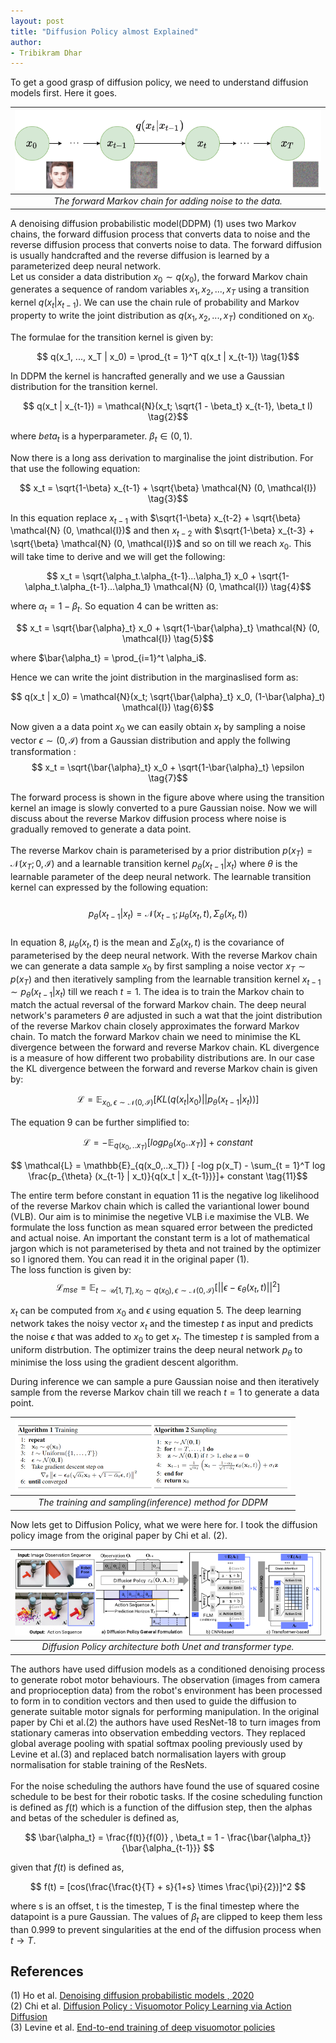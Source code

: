```yaml
---
layout: post
title: "Diffusion Policy almost Explained"
author:
- Tribikram Dhar
---
```



To get a good grasp of diffusion policy, we need to understand diffusion models first. Here it goes.


| ![image](/assets/diffusion_policy/ddpm.png) |
| :--: |
| *The forward Markov chain for adding noise to the data.* |

A denoising diffusion probabilistic model(DDPM) (1) uses two Markov chains, the forward diffusion process that converts data to noise and the reverse diffusion process that converts noise to data. The forward diffusion is usually handcrafted and the reverse diffusion is learned by a parameterized deep neural network.\
Let us consider a data distribution $x_0 \sim q(x_0)$, the forward Markov chain generates a sequence of random variables $x_1, x_2, ..., x_T$ using a transition kernel $q(x_t | x_{t-1})$. We can use the chain rule of probability and Markov property to write the joint distribution as $q(x_1, x_2, ..., x_T)$ conditioned on $x_0$.

The formulae for the transition kernel is given by:

$$ q(x_1, ..., x_T | x_0) = \prod_{t = 1}^T q(x_t | x_{t-1}) \tag{1}$$

In DDPM the kernel is hancrafted generally and we use a Gaussian distribution for the transition kernel.

$$ q(x_t | x_{t-1}) = \mathcal{N}(x_t; \sqrt{1 - \beta_t} x_{t-1}, \beta_t I)  \tag{2}$$

where $beta_t$ is a hyperparameter. $\beta_t \in (0, 1)$.

Now there is a long ass derivation to marginalise the joint distribution. For that use the following equation:

$$ x_t = \sqrt{1-\beta} x_{t-1} + \sqrt{\beta} \mathcal{N} (0, \mathcal{I}) \tag{3}$$

In this equation replace $x_{t-1}$ with $\sqrt{1-\beta} x_{t-2} + \sqrt{\beta} \mathcal{N} (0, \mathcal{I})$ and then $x_{t-2}$ with $\sqrt{1-\beta} x_{t-3} + \sqrt{\beta} \mathcal{N} (0, \mathcal{I})$ and so on till we reach $x_0$. This will take time to derive and we will get the following:

$$ x_t = \sqrt{\alpha_t.\alpha_{t-1}...\alpha_1} x_0 + \sqrt{1-\alpha_t.\alpha_{t-1}...\alpha_1} \mathcal{N} (0, \mathcal{I}) \tag{4}$$

where $\alpha_t = 1 - \beta_t$. So equation 4 can be written as:

$$ x_t = \sqrt{\bar{\alpha}_t} x_0 + \sqrt{1-\bar{\alpha}_t} \mathcal{N} (0, \mathcal{I}) \tag{5}$$

where $\bar{\alpha_t} = \prod_{i=1}^t \alpha_i$.

Hence we can write the joint distribution in the marginaslised form as:

$$ q(x_t | x_0) = \mathcal{N}(x_t; \sqrt{\bar{\alpha}_t} x_0, (1-\bar{\alpha}_t) \mathcal{I}) \tag{6}$$

Now given a a data point $x_0$ we can easily obtain $x_t$ by sampling a noise vector $\epsilon \sim \mathcal (0, \mathcal{I})$ from a Gaussian distribution and apply the follwing transformation :
$$ x_t = \sqrt{\bar{\alpha}_t} x_0 + \sqrt{1-\bar{\alpha}_t} \epsilon \tag{7}$$

The forward process is shown in the figure above where using the transition kernel an image is slowly converted to a pure Gaussian noise. Now we will discuss about the reverse Markov diffusion process where noise is gradually removed to generate a data point.\
\
The reverse Markov chain is parameterised by a prior distribution $p(x_T) = \mathcal{N} (x_T; 0, \mathcal{I})$ and a learnable transition kernel $p_\theta(x_{t-1} | x_t)$ where $\theta$ is the learnable parameter of the deep neural network. The learnable transition kernel can expressed by the following equation:\
\
$$ p_\theta(x_{t-1} | x_t) = \mathcal{N}(x_{t-1}; \mu_\theta(x_t, t), \Sigma_\theta(x_t, t)) \tag{8}$$\
In equation 8, $\mu_\theta(x_t, t)$ is the mean and $\Sigma_\theta(x_t, t)$ is the covariance of parameterised by the deep neural network. With the reverse Markov chain we can generate a data sample $x_0$ by first sampling a noise vector $x_T \sim p(x_T)$ and then iteratively sampling from the learnable transition kernel $x_{t-1} \sim p_\theta(x_{t-1} | x_t)$ till we reach $t = 1$. The idea is to train the Markov chain to match the actual reversal of the forward Markov chain. The deep neural network's parameters $\theta$ are adjusted in such a wat that the joint distribution of the reverse Markov chain closely approximates the forward Markov chain. To match the forward Markov chain we need to minimise the KL divergence between the forward and reverse Markov chain. KL divergence is a measure of how different two probability distributions are. In our case the KL divergence between the forward and reverse Markov chain is given by:

$$ \mathcal{L} = \mathbb{E}_{x_0, \epsilon \sim \mathcal{N}(0, \mathcal{I})}[KL(q(x_t | x_0) || p_\theta(x_{t-1} | x_t))] \tag{9}$$

The equation 9 can be further simplified to:

$$ \mathcal{L} = -\mathbb{E}_{q(x_0,..x_T)} [log {p_{\theta} (x_0.. x_T)}] + constant \tag{10}$$

$$ \mathcal{L} = \mathbb{E}_{q(x_0,..x_T)} [ -log p(x_T) - \sum_{t = 1}^T log \frac{p_{\theta} (x_{t-1} | x_t)}{q(x_t | x_{t-1})}]+ constant \tag{11}$$

The entire term before constant in equation 11 is the negative log likelihood of the reverse Markov chain which is called the variantional lower bound (VLB). Our aim is to minimise the negetive VLB i.e maximise the VLB. We formulate the loss function as mean squared error between the predicted and actual noise. An important the constant term is a lot of mathematical jargon which is not parameterised by theta and not trained by the optimizer so I ignored them. You can read it in the original paper (1).\
The loss function is given by:
$$ \mathcal{L}_{mse} = \mathbb{E}_{t \sim \mathcal{U} [1,T],x_0 \sim q(x_0), \epsilon \sim \mathcal{N}(0, \mathcal{I})}[ || \epsilon - \epsilon_\theta(x_t, t) ||^2] \tag{12}$$

$x_t$ can be computed from $x_0$ and  $\epsilon$ using equation 5. The deep learning network takes the noisy vector $x_t$ and the timestep $t$ as input and predicts the noise $\epsilon$ that was added to $x_0$ to get $x_t$. The timestep $t$ is sampled from a uniform distrbution. The optimizer trains the deep neural network $p_\theta$ to minimise the loss using the gradient descent algorithm. 

During inference we can sample a pure Gaussian noise and then iteratively sample from the reverse Markov chain till we reach $t = 1$ to generate a data point.


| ![image](/assets/diffusion_policy/training_sampling.png) |
| :--: |
| *The training and sampling(inference) method for DDPM* |




Now lets get to Diffusion Policy, what we were here for. I took the diffusion policy image from the original paper by Chi et al. (2).


| ![diffusionP](/assets/diffusion_policy/dp.png) |
| :--: |
| *Diffusion Policy architecture both Unet and transformer type.* |


The authors have used diffusion models as a conditioned denoising process to generate robot motor behaviours. The observation (images from camera and proprioception data) from the robot's environment has been processed to form in to condition vectors and then used to guide the diffusion to generate suitable motor signals for performing manipulation.
In the original paper by Chi et al.(2) the authors have used ResNet-18 to turn images from stationary cameras into observation embedding vectors. They replaced global average pooling with spatial softmax pooling previously used by Levine et al.(3)
and replaced batch normalisation layers with group normalisation for stable training of the ResNets.\
\
For the noise scheduling the authors have found the use of squared cosine schedule to be best for their robotic tasks.
If the cosine scheduling function is defined as $f(t)$ which is a function of the diffusion step, then the alphas and betas of the 
scheduler is defined as,

$$ \bar{\alpha_t} = \frac{f(t)}{f(0)} ,  \beta_t = 1 - \frac{\bar{\alpha_t}}{\bar{\alpha_{t-1}}} $$

given that $f(t)$ is defined as,

$$ f(t) = [cos(\frac{\frac{t}{T} + s}{1+s} \times \frac{\pi}{2})]^2 $$

where s is an offset, t is the timestep, T is the final timestep where the datapoint is a pure Gaussian. The values of $\beta_t$ are clipped 
to keep them less than 0.999 to prevent singularities at the end of the diffusion process when $t \rightarrow T$.

## References

(1) Ho et al. [Denoising diffusion probabilistic models , 2020](https://scholar.google.com/scholar_lookup?arxiv_id=2006.11239#:~:text=Denoising%20diffusion%20probabilistic%20models)\
(2) Chi et al. [Diffusion Policy : Visuomotor Policy Learning via Action Diffusion](https://arxiv.org/abs/2303.04137v4)\
(3) Levine et al. [End-to-end training of deep visuomotor policies](https://arxiv.org/abs/1504.00702)





